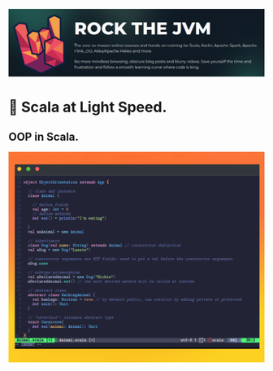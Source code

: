 ![](https://raw.githubusercontent.com/gabrielfernando01/scala/main/basics_scala/rock-the-jvm/image/cover.png)

# 🚀 Scala at Light Speed.

## OOP in Scala.

![](https://raw.githubusercontent.com/gabrielfernando01/scala/main/basics_scala/rock-the-jvm/image/Animal.png)


